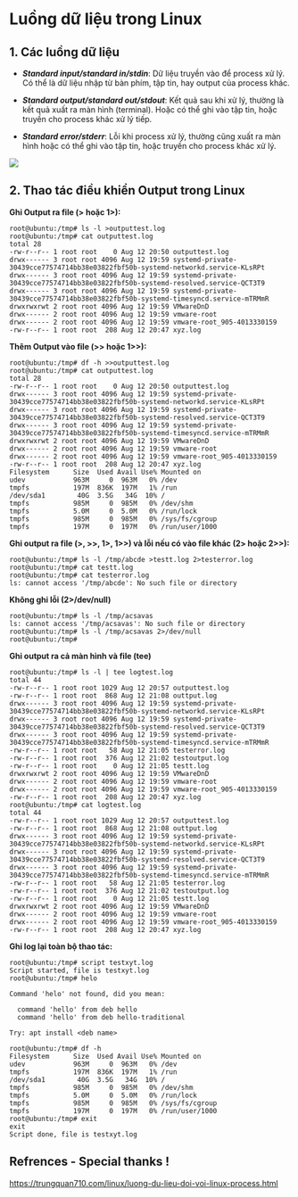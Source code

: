 # Luồng dữ liệu trong Linux

## 1. Các luồng dữ liệu

- ***Standard input/standard in/stdin***: Dữ liệu truyền vào để process xử lý. Có thể là dữ liệu nhập từ bàn phím, tập tin, hay output của process khác.

- ***Standard output/standard out/stdout***: Kết quả sau khi xử lý, thường là kết quả xuất ra màn hình (terminal). Hoặc có thể ghi vào tập tin, hoặc truyền cho process khác xử lý tiếp.

- ***Standard error/stderr***: Lỗi khi process xử lý, thường cũng xuất ra màn hình hoặc có thể ghi vào tập tin, hoặc truyền cho process khác xử lý.

<img src="https://i0.wp.com/trungquan710.com/wp-content/uploads/2015/07/linux_process_data_streams.png">


## 2. Thao tác điều khiển Output trong Linux

**Ghi Output ra file (> hoặc 1>):**

```
root@ubuntu:/tmp# ls -l >outputtest.log
root@ubuntu:/tmp# cat outputtest.log
total 28
-rw-r--r-- 1 root root    0 Aug 12 20:50 outputtest.log
drwx------ 3 root root 4096 Aug 12 19:59 systemd-private-30439cce77574714bb38e03822fbf50b-systemd-networkd.service-KLsRPt
drwx------ 3 root root 4096 Aug 12 19:59 systemd-private-30439cce77574714bb38e03822fbf50b-systemd-resolved.service-QCT3T9
drwx------ 3 root root 4096 Aug 12 19:59 systemd-private-30439cce77574714bb38e03822fbf50b-systemd-timesyncd.service-mTRMmR
drwxrwxrwt 2 root root 4096 Aug 12 19:59 VMwareDnD
drwx------ 2 root root 4096 Aug 12 19:59 vmware-root
drwx------ 2 root root 4096 Aug 12 19:59 vmware-root_905-4013330159
-rw-r--r-- 1 root root  208 Aug 12 20:47 xyz.log
```

**Thêm Output vào file (>> hoặc 1>>):**

```
root@ubuntu:/tmp# df -h >>outputtest.log
root@ubuntu:/tmp# cat outputtest.log
total 28
-rw-r--r-- 1 root root    0 Aug 12 20:50 outputtest.log
drwx------ 3 root root 4096 Aug 12 19:59 systemd-private-30439cce77574714bb38e03822fbf50b-systemd-networkd.service-KLsRPt
drwx------ 3 root root 4096 Aug 12 19:59 systemd-private-30439cce77574714bb38e03822fbf50b-systemd-resolved.service-QCT3T9
drwx------ 3 root root 4096 Aug 12 19:59 systemd-private-30439cce77574714bb38e03822fbf50b-systemd-timesyncd.service-mTRMmR
drwxrwxrwt 2 root root 4096 Aug 12 19:59 VMwareDnD
drwx------ 2 root root 4096 Aug 12 19:59 vmware-root
drwx------ 2 root root 4096 Aug 12 19:59 vmware-root_905-4013330159
-rw-r--r-- 1 root root  208 Aug 12 20:47 xyz.log
Filesystem      Size  Used Avail Use% Mounted on
udev            963M     0  963M   0% /dev
tmpfs           197M  836K  197M   1% /run
/dev/sda1        40G  3.5G   34G  10% /
tmpfs           985M     0  985M   0% /dev/shm
tmpfs           5.0M     0  5.0M   0% /run/lock
tmpfs           985M     0  985M   0% /sys/fs/cgroup
tmpfs           197M     0  197M   0% /run/user/1000
```

**Ghi output ra file (>, >>, 1>, 1>>) và lỗi nếu có vào file khác (2> hoặc 2>>):**

```
root@ubuntu:/tmp# ls -l /tmp/abcde >testt.log 2>testerror.log
root@ubuntu:/tmp# cat testt.log
root@ubuntu:/tmp# cat testerror.log
ls: cannot access '/tmp/abcde': No such file or directory
```

**Không ghi lỗi (2>/dev/null)**

```
root@ubuntu:/tmp# ls -l /tmp/acsavas
ls: cannot access '/tmp/acsavas': No such file or directory
root@ubuntu:/tmp# ls -l /tmp/acsavas 2>/dev/null
root@ubuntu:/tmp#
```

**Ghi output ra cả màn hình và file (tee)**

```
root@ubuntu:/tmp# ls -l | tee logtest.log
total 44
-rw-r--r-- 1 root root 1029 Aug 12 20:57 outputtest.log
-rw-r--r-- 1 root root  868 Aug 12 21:08 outtput.log
drwx------ 3 root root 4096 Aug 12 19:59 systemd-private-30439cce77574714bb38e03822fbf50b-systemd-networkd.service-KLsRPt
drwx------ 3 root root 4096 Aug 12 19:59 systemd-private-30439cce77574714bb38e03822fbf50b-systemd-resolved.service-QCT3T9
drwx------ 3 root root 4096 Aug 12 19:59 systemd-private-30439cce77574714bb38e03822fbf50b-systemd-timesyncd.service-mTRMmR
-rw-r--r-- 1 root root   58 Aug 12 21:05 testerror.log
-rw-r--r-- 1 root root  376 Aug 12 21:02 testoutput.log
-rw-r--r-- 1 root root    0 Aug 12 21:05 testt.log
drwxrwxrwt 2 root root 4096 Aug 12 19:59 VMwareDnD
drwx------ 2 root root 4096 Aug 12 19:59 vmware-root
drwx------ 2 root root 4096 Aug 12 19:59 vmware-root_905-4013330159
-rw-r--r-- 1 root root  208 Aug 12 20:47 xyz.log
root@ubuntu:/tmp# cat logtest.log
total 44
-rw-r--r-- 1 root root 1029 Aug 12 20:57 outputtest.log
-rw-r--r-- 1 root root  868 Aug 12 21:08 outtput.log
drwx------ 3 root root 4096 Aug 12 19:59 systemd-private-30439cce77574714bb38e03822fbf50b-systemd-networkd.service-KLsRPt
drwx------ 3 root root 4096 Aug 12 19:59 systemd-private-30439cce77574714bb38e03822fbf50b-systemd-resolved.service-QCT3T9
drwx------ 3 root root 4096 Aug 12 19:59 systemd-private-30439cce77574714bb38e03822fbf50b-systemd-timesyncd.service-mTRMmR
-rw-r--r-- 1 root root   58 Aug 12 21:05 testerror.log
-rw-r--r-- 1 root root  376 Aug 12 21:02 testoutput.log
-rw-r--r-- 1 root root    0 Aug 12 21:05 testt.log
drwxrwxrwt 2 root root 4096 Aug 12 19:59 VMwareDnD
drwx------ 2 root root 4096 Aug 12 19:59 vmware-root
drwx------ 2 root root 4096 Aug 12 19:59 vmware-root_905-4013330159
-rw-r--r-- 1 root root  208 Aug 12 20:47 xyz.log
```

**Ghi log lại toàn bộ thao tác:**

```
root@ubuntu:/tmp# script testxyt.log
Script started, file is testxyt.log
root@ubuntu:/tmp# helo

Command 'helo' not found, did you mean:

  command 'hello' from deb hello
  command 'hello' from deb hello-traditional

Try: apt install <deb name>

root@ubuntu:/tmp# df -h
Filesystem      Size  Used Avail Use% Mounted on
udev            963M     0  963M   0% /dev
tmpfs           197M  836K  197M   1% /run
/dev/sda1        40G  3.5G   34G  10% /
tmpfs           985M     0  985M   0% /dev/shm
tmpfs           5.0M     0  5.0M   0% /run/lock
tmpfs           985M     0  985M   0% /sys/fs/cgroup
tmpfs           197M     0  197M   0% /run/user/1000
root@ubuntu:/tmp# exit
exit
Script done, file is testxyt.log
```















## Refrences - Special thanks !

https://trungquan710.com/linux/luong-du-lieu-doi-voi-linux-process.html